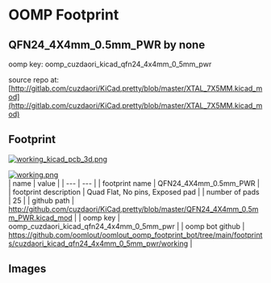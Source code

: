 # OOMP Footprint  
## QFN24_4X4mm_0.5mm_PWR  by none  
  
oomp key: oomp_cuzdaori_kicad_qfn24_4x4mm_0_5mm_pwr  
  
source repo at: [http://gitlab.com/cuzdaori/KiCad.pretty/blob/master/XTAL_7X5MM.kicad_mod](http://gitlab.com/cuzdaori/KiCad.pretty/blob/master/XTAL_7X5MM.kicad_mod)  
## Footprint  
  
[![working_kicad_pcb_3d.png](working_kicad_pcb_3d_600.png)](working_kicad_pcb_3d.png)  
  
[![working.png](working_600.png)](working.png)  
| name | value | 
| --- | --- | 
| footprint name | QFN24_4X4mm_0.5mm_PWR | 
| footprint description | Quad Flat, No pins, Exposed pad | 
| number of pads | 25 | 
| github path | http://github.com/cuzdaori/KiCad.pretty/blob/master/QFN24_4X4mm_0.5mm_PWR.kicad_mod | 
| oomp key | oomp_cuzdaori_kicad_qfn24_4x4mm_0_5mm_pwr | 
| oomp bot github | https://github.com/oomlout/oomlout_oomp_footprint_bot/tree/main/footprints/cuzdaori_kicad_qfn24_4x4mm_0_5mm_pwr/working | 
## Images  
